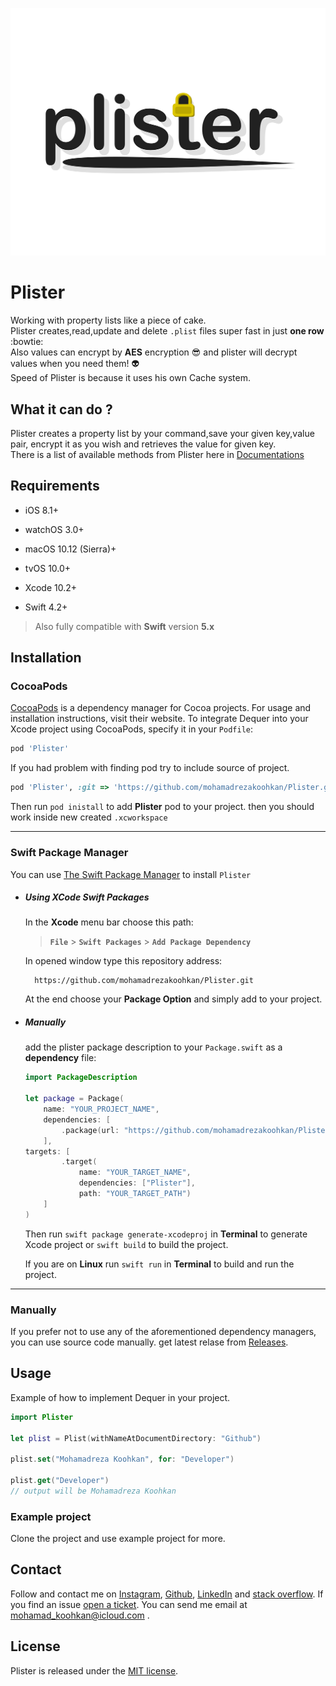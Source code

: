 
![Plister works with plists like a piece of cake](https://github.com/mohamadrezakoohkan/Plister/blob/master/Plister.png)

# Plister
Working with property lists like a piece of cake.  
Plister creates,read,update and delete `.plist` files super fast in just **one row** :bowtie:  
Also values can encrypt by **AES** encryption :sunglasses: and plister will decrypt values when you need them! :alien:  
Speed of Plister is because it uses his own Cache system.

## What it can do ?

Plister creates a property list by your command,save your given key,value pair, encrypt it as you wish and retrieves the value for given key.   
There is a list of available methods from Plister here in [Documentations](https://mohamadrezakoohkan.github.io/Plister/)

## Requirements
- iOS 8.1+ 
- watchOS 3.0+
- macOS 10.12 (Sierra)+
- tvOS 10.0+

- Xcode 10.2+
- Swift 4.2+
>  Also fully compatible with **Swift** version **5.x**

## Installation

### CocoaPods

[CocoaPods](https://cocoapods.org) is a dependency manager for Cocoa projects. For usage and installation instructions, visit their website. To integrate Dequer into your Xcode project using CocoaPods, specify it in your `Podfile`:

```ruby
pod 'Plister'
```

If you had problem with finding pod try to include source of project.

```ruby
pod 'Plister', :git => 'https://github.com/mohamadrezakoohkan/Plister.git'
```

Then run `pod inistall` to add **Plister** pod to your project. then you should work inside new created `.xcworkspace`

---
### Swift Package Manager

You can use [The Swift Package Manager](https://swift.org/package-manager) to install `Plister`

- ##### Using XCode Swift Packages

    In the **Xcode** menu bar choose this path:
    > **`File`** > **`Swift Packages`** > **`Add Package Dependency`**

    In opened window type this repository address:

        https://github.com/mohamadrezakoohkan/Plister.git
 
     At the end choose your **Package Option** and simply add to your project.

- ##### Manually

    add the plister package description to your `Package.swift` as a **dependency** file:

    ```swift
    import PackageDescription

    let package = Package(
        name: "YOUR_PROJECT_NAME",
        dependencies: [
            .package(url: "https://github.com/mohamadrezakoohkan/Plister.git", from: "1.0.0"),
        ],
    targets: [
            .target(
                name: "YOUR_TARGET_NAME",
                dependencies: ["Plister"],
                path: "YOUR_TARGET_PATH")
        ]
    )
     ```
    Then run `swift package generate-xcodeproj` in **Terminal** to generate Xcode project or `swift build` to build the project.

    If you are on **Linux** run `swift run` in **Terminal** to build and run the project.

---

### Manually

If you prefer not to use any of the aforementioned dependency managers, you can use source code manually. get latest relase from [Releases](https://github.com/mohamadrezakoohkan/Plister/releases).



## Usage

Example of how to implement Dequer in your project.

```swift
import Plister

let plist = Plist(withNameAtDocumentDirectory: "Github")

plist.set("Mohamadreza Koohkan", for: "Developer")

plist.get("Developer")
// output will be Mohamadreza Koohkan

```

### Example project

Clone the project and use example project  for more.


## Contact

Follow and contact me on [Instagram](https://www.instagram.com/mohamadreza.codes/),  [Github](https://github.com/mohamadrezakoohkan), [LinkedIn](https://www.linkedin.com/in/mohammad-reza-koohkan-558306160/) and [stack overflow](https://stackoverflow.com/users/9706268/mohamad-reza-koohkan?tab=profile). If you find an issue [open a ticket](https://github.com/mohamadrezakoohkan/Plister/issues/new). You can send me email at mohamad_koohkan@icloud.com .

## License
Plister is released under the [MIT license](https://github.com/mohamadrezakoohkan/Plister/blob/master/LICENSE.md).
